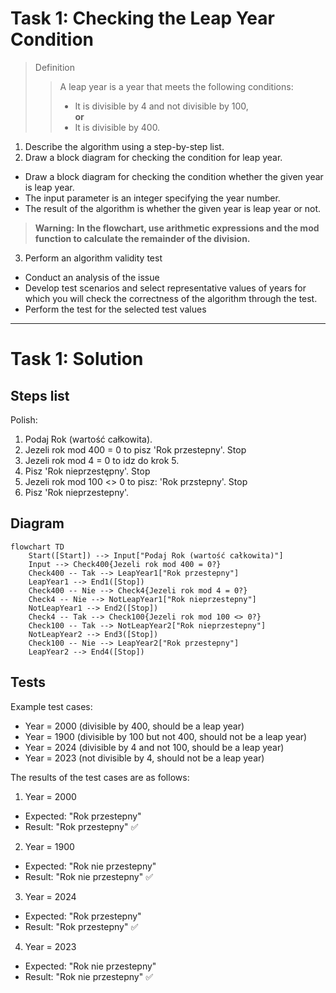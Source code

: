 # Task 1: Checking the Leap Year Condition

> Definition
>> A leap year is a year that meets the following conditions:
>> * It is divisible by 4 and not divisible by 100,  
>>  **or**  
>> * It is divisible by 400.

1. Describe the algorithm using a step-by-step list.
2. Draw a block diagram for checking the condition for leap year.
* Draw a block diagram for checking the condition whether the given year is leap year.
* The input parameter is an integer specifying the year number.
* The result of the algorithm is whether the given year is leap year or not.

> **Warning:**
> **In the flowchart, use arithmetic expressions and the mod function to calculate the remainder of the division.**

3. Perform an algorithm validity test
*  Conduct an analysis of the issue
*  Develop test scenarios and select representative values of years for which you will check the correctness of the algorithm through the test.
*  Perform the test for the selected test values


---
# Task 1: Solution

## Steps list

Polish:
1. Podaj Rok (wartość całkowita).
2. Jezeli rok mod 400 = 0 to pisz 'Rok przestepny'. Stop
3. Jezeli rok mod 4 = 0 to idz do krok 5.
4. Pisz 'Rok nieprzestępny'. Stop
5. Jezeli rok mod 100 <> 0 to pisz: 'Rok przstepny'. Stop
6. Pisz 'Rok nieprzestepny'.


## Diagram 

```mermaid
flowchart TD
    Start([Start]) --> Input["Podaj Rok (wartość całkowita)"]
    Input --> Check400{Jezeli rok mod 400 = 0?}
    Check400 -- Tak --> LeapYear1["Rok przestepny"]
    LeapYear1 --> End1([Stop])
    Check400 -- Nie --> Check4{Jezeli rok mod 4 = 0?}
    Check4 -- Nie --> NotLeapYear1["Rok nieprzestepny"]
    NotLeapYear1 --> End2([Stop])
    Check4 -- Tak --> Check100{Jezeli rok mod 100 <> 0?}
    Check100 -- Tak --> NotLeapYear2["Rok nieprzestepny"]
    NotLeapYear2 --> End3([Stop])
    Check100 -- Nie --> LeapYear2["Rok przestepny"]
    LeapYear2 --> End4([Stop])
```
## Tests

Example test cases:
* Year = 2000 (divisible by 400, should be a leap year)
* Year = 1900 (divisible by 100 but not 400, should not be a leap year)
* Year = 2024 (divisible by 4 and not 100, should be a leap year)
* Year = 2023 (not divisible by 4, should not be a leap year)


The results of the test cases are as follows:
1.	Year = 2000
* Expected: "Rok przestepny"
* Result: "Rok przestepny" ✅

2.	Year = 1900
* Expected: "Rok nie przestepny"
* Result: "Rok nie przestepny" ✅

3.	Year = 2024
* Expected: "Rok przestepny"
* Result: "Rok przestepny" ✅

4.	Year = 2023
* Expected: "Rok nie przestepny"
* Result: "Rok nie przestepny" ✅